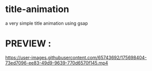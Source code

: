 # title-animation
a very simple title animation using gsap

# PREVIEW : 



https://user-images.githubusercontent.com/65743692/175698404-73ed7096-ee83-49d9-9639-770d6570f145.mp4

